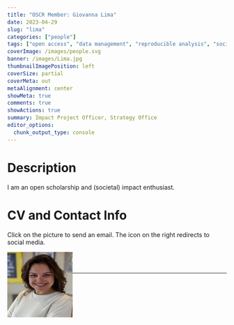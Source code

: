 ```yaml
---
title: "OSCR Member: Giovanna Lima"
date: 2023-04-29
slug: "lima"
categories: ["people"]
tags: ["open access", "data management", "reproducible analysis", "societal impact", "strategy-office"] # top 3 categories + unique + school
coverImage: /images/people.svg
banner: /images/Lima.jpg
thumbnailImagePosition: left
coverSize: partial
coverMeta: out
metaAlignment: center
showMeta: true
comments: true
showActions: true
summary: Impact Project Officer, Strategy Office
editor_options: 
  chunk_output_type: console
---
```




# Description

I am an open scholarship and (societal) impact enthusiast.
 
# CV and Contact Info

Click on the picture to send an email. The icon on the right redirects to social media.

<!-- EMAIL -->
<p>
  <a href="mailto:giovanna.lima@eur.nl">
  <img border="0" alt="Giovanna Lima" src="/images/Lima.jpg" width="150" height="150" align="left">
  </a>
</p>

<!-- CV -->
<p align="center">
  <a href="https://www.linkedin.com/in/giovannalima" class="fa fa-file fa-2x" style="color:#00B969;">
  </a>
</p>

<!-- ORCID -->
<p align="center">
  <a href="https://orcid.org/0000-0003-2797-0034" class="ai ai-orcid fa-2x" style="color:#000000;">
  </a>
</p>

<BR><BR>

<!-- # Expertise -->



***


